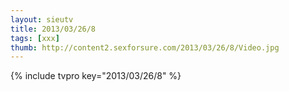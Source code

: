```yaml
--- 
layout: sieutv
title: 2013/03/26/8
tags: [xxx]
thumb: http://content2.sexforsure.com/2013/03/26/8/Video.jpg
---
```

{% include tvpro key="2013/03/26/8" %} 
